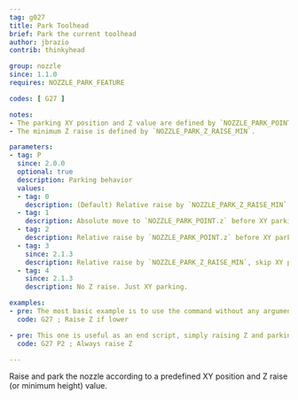 ```yaml
---
tag: g027
title: Park Toolhead
brief: Park the current toolhead
author: jbrazio
contrib: thinkyhead

group: nozzle
since: 1.1.0
requires: NOZZLE_PARK_FEATURE

codes: [ G27 ]

notes:
- The parking XY position and Z value are defined by `NOZZLE_PARK_POINT`.
- The minimum Z raise is defined by `NOZZLE_PARK_Z_RAISE_MIN`.

parameters:
- tag: P
  since: 2.0.0
  optional: true
  description: Parking behavior
  values:
  - tag: 0
    description: (Default) Relative raise by `NOZZLE_PARK_Z_RAISE_MIN` before XY parking. In this case `NOZZLE_PARK_POINT.z` is used as the _minimum_ Z park position.
  - tag: 1
    description: Absolute move to `NOZZLE_PARK_POINT.z` before XY parking. _This may move the nozzle down, so use with caution!_
  - tag: 2
    description: Relative raise by `NOZZLE_PARK_POINT.z` before XY parking.
  - tag: 3
    since: 2.1.3
    description: Relative raise by `NOZZLE_PARK_Z_RAISE_MIN`, skip XY parking.
  - tag: 4
    since: 2.1.3
    description: No Z raise. Just XY parking.

examples:
- pre: The most basic example is to use the command without any arguments, which raises Z by the default distance and moves to the parking position.
  code: G27 ; Raise Z if lower

- pre: This one is useful as an end script, simply raising Z and parking.
  code: G27 P2 ; Always raise Z

---
```


Raise and park the nozzle according to a predefined XY position and Z raise (or minimum height) value.

